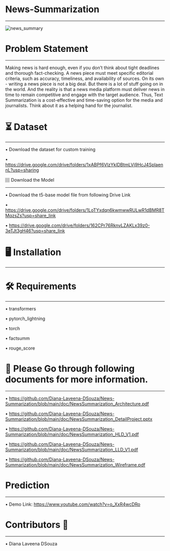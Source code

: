 # News-Summarization
_________________________________________________________________________________________________________________________________________________________________________
 ![news_summary](https://user-images.githubusercontent.com/102862643/197140039-f45a1e86-a058-460f-a222-ebf74d760788.JPG)


# Problem Statement
_________________________________________________________________________________________________________________________________________________________________________

Making news is hard enough, even if you don’t think about tight deadlines and thorough fact-checking. A news piece must meet specific editorial criteria, such as accuracy, timeliness, and availability of sources. 
On its own - writing a news piece is not a big deal. But there is a lot of stuff going on in the world. And the reality is that a news media platform must deliver news in time to remain competitive and engage with the target audience.  Thus, Text Summarization is a cost-effective and time-saving option for the media and journalists. Think about it as a helping hand for the journalist. 


# ⏳ Dataset
_________________________________________________________________________________________________________________________________________________________________________
• Download the dataset for custom training

• https://drive.google.com/drive/folders/1xABPf6VlzYklDBtmLVj9HcJ4SplaennL?usp=sharing

🏽‍ Download the Model
________________________________________________________________________________________________________________________________________________________________________
• Download the t5-base model file from following Drive Link

• https://drive.google.com/drive/folders/1LoTYxdqn6kwmwwRULwR1dBMR8TMqzsZs?usp=share_link

• https://drive.google.com/drive/folders/162CPr76RknvLZAKLx39z0-3eTJt3gH46?usp=share_link

# 🖥️ Installation
________________________________________________________________________________________________________________________________________________________________________

# 🛠️ Requirements
________________________________________________________________________________________________________________________________________________________________________

• transformers

• pytorch_lightning

• torch

• factsumm

• rouge_score


# 📖 Please Go through following documents for more information.
_______________________________________________________________________________________________________________________________________________________________________

• https://github.com/Diana-Laveena-DSouza/News-Summarization/blob/main/doc/NewsSummarization_Architecture.pdf

• https://github.com/Diana-Laveena-DSouza/News-Summarization/blob/main/doc/NewsSummarization_DetailProject.pptx

• https://github.com/Diana-Laveena-DSouza/News-Summarization/blob/main/doc/NewsSummarization_HLD_V1.pdf

• https://github.com/Diana-Laveena-DSouza/News-Summarization/blob/main/doc/NewsSummarization_LLD_V1.pdf

• https://github.com/Diana-Laveena-DSouza/News-Summarization/blob/main/doc/NewsSummarization_Wireframe.pdf


# Prediction
_______________________________________________________________________________________________________________________________________________________________________

• Demo Link: https://www.youtube.com/watch?v=o_XxR4wcDRo


# Contributors 👩
______________________________________________________________________________________________________________________________________________________________________

• Diana Laveena DSouza



